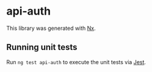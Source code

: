 # api-auth

This library was generated with [Nx](https://nx.dev).

## Running unit tests

Run `ng test api-auth` to execute the unit tests via [Jest](https://jestjs.io).
